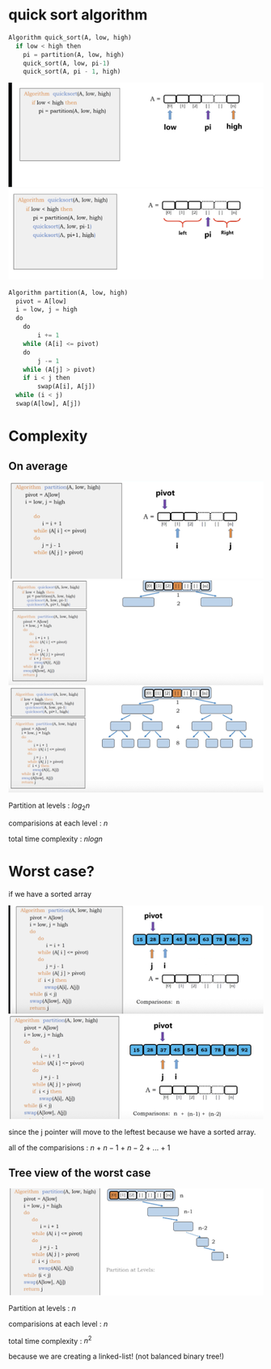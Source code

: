 # quick sort algorithm

``` Python
Algorithm quick_sort(A, low, high)
  if low < high then
    pi = partition(A, low, high)
    quick_sort(A, low, pi-1)
    quick_sort(A, pi - 1, high)
```

<img src='../asserts/76_1.png'></img>
<img src='../asserts/76_2.png'></img>

 

``` Python
Algorithm partition(A, low, high)
  pivot = A[low]
  i = low, j = high
  do
    do 
        i += 1 
    while (A[i] <= pivot)
    do 
        j -= 1
    while (A[j] > pivot)
    if i < j then
        swap(A[i], A[j])
  while (i < j)
  swap(A[low], A[j])
```

# Complexity

## On average

<img src='../asserts/76_3.png'></img>
<img src='../asserts/76_4.png'></img>
<img src='../asserts/76_5.png'></img>

Partition at levels : $log_{2}n$

comparisions at each level : $n$

total time complexity : $n log n$

# Worst case?

if we have a sorted array

<img src='../asserts/76_6.png'></img>
<img src='../asserts/76_7.png'></img>

since the j pointer will move to the leftest because we have a sorted array.

all of the comparisions : $n$ + $n-1$ + $n-2$ + ... + $1$

## Tree view of the worst case

<img src='../asserts/76_8.png'></img>

Partition at levels : $n$

comparisions at each level : $n$

total time complexity : $n^{2}$

because we are creating a linked-list! (not balanced binary tree!)
